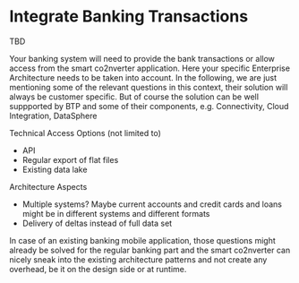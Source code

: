 # Integrate Banking Transactions

TBD

Your banking system will need to provide the bank transactions or allow access from the smart co2nverter application. Here your specific Enterprise Architecture needs to be taken into account. In the following, we are just mentioning some of the relevant questions in this context, their solution will always be customer specific. But of course the solution can be well suppported by BTP and some of their components, e.g. Connectivity, Cloud Integration, DataSphere

Technical Access Options (not limited to)
- API
- Regular export of flat files
- Existing data lake

Architecture Aspects
- Multiple systems? Maybe current accounts and credit cards and loans might be in different systems and different formats
- Delivery of deltas instead of full data set

In case of an existing banking mobile application, those questions might already be solved for the regular banking part and the smart co2nverter can nicely sneak into the existing architecture patterns and not create any overhead, be it on the design side or at runtime.